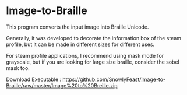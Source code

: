 # Image-to-Braille
This program converts the input image into Braille Unicode.

Generally, it was developed to decorate the information box of the steam profile, but it can be made in different sizes for different uses.

For steam profile applications, I recommend using mask mode for grayscale, 
but if you are looking for large size braille, consider the sobel mask too.

Download Executable : https://github.com/SnowlyFeast/Image-to-Braille/raw/master/Image%20to%20Breille.zip
